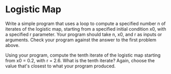 # Logistic Map

Write a simple program that uses a loop to compute a specified number n of iterates of the logistic map, starting from a specified initial condition x0, with a specified r parameter.  Your program should take n, x0, and r as inputs or arguments.  Check your program against the answer to the first problem above.

Using your program, compute the tenth iterate of the logistic map starting from x0 = 0.2, with r = 2.6.  What is the tenth iterate?  Again, choose the value that's closest to what your program produced.